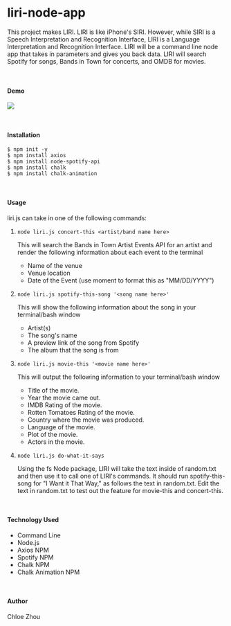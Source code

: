 # liri-node-app

This project makes LIRI. LIRI is like iPhone's SIRI. However, while SIRI is a Speech Interpretation and Recognition Interface, LIRI is a Language Interpretation and Recognition Interface. LIRI will be a command line node app that takes in parameters and gives you back data.
LIRI will search Spotify for songs, Bands in Town for concerts, and OMDB for movies.

<br>

#### Demo 

![](demo.gif)

<br>

#### Installation
```
$ npm init -y
$ npm install axios
$ npm install node-spotify-api
$ npm install chalk
$ npm install chalk-animation
```

<br>

#### Usage
liri.js can take in one of the following commands:


1. ```node liri.js concert-this <artist/band name here>```

    This will search the Bands in Town Artist Events API for an artist and render the following information about each event to the terminal
    * Name of the venue
    * Venue location
    * Date of the Event (use moment to format this as "MM/DD/YYYY")

2. ```node liri.js spotify-this-song '<song name here>'```

    This will show the following information about the song in your terminal/bash window
    * Artist(s)
    * The song's name
    * A preview link of the song from Spotify
    * The album that the song is from

3. ```node liri.js movie-this '<movie name here>'```

    This will output the following information to your terminal/bash window
    * Title of the movie.
    * Year the movie came out.
    * IMDB Rating of the movie.
    * Rotten Tomatoes Rating of the movie.
    * Country where the movie was produced.
    * Language of the movie.
    * Plot of the movie.
    * Actors in the movie.

4. ```node liri.js do-what-it-says```

    Using the fs Node package, LIRI will take the text inside of random.txt and then use it to call one of LIRI's commands.
    It should run spotify-this-song for "I Want it That Way," as follows the text in random.txt.
    Edit the text in random.txt to test out the feature for movie-this and concert-this.


<br>

#### Technology Used


* Command Line
* Node.js
* Axios NPM
* Spotify NPM
* Chalk NPM
* Chalk Animation NPM



<br>

#### Author
Chloe Zhou
